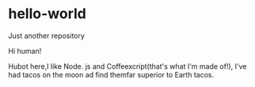 # hello-world
Just another repository

 Hi human!
 
 Hubot here,I like Node. js and Coffeexcript(that's what I'm made of!),
 I've had tacos on the moon ad find themfar superior to Earth tacos.
